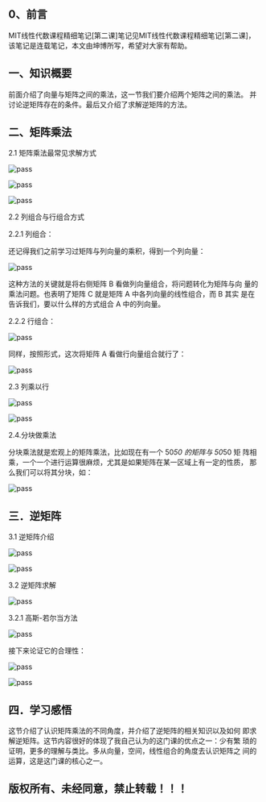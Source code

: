 ## 0、前言

MIT线性代数课程精细笔记[第二课]笔记见MIT线性代数课程精细笔记[第二课]，该笔记是连载笔记，本文由坤博所写，希望对大家有帮助。

## 一、知识概要

前面介绍了向量与矩阵之间的乘法，这一节我们要介绍两个矩阵之间的乘法。 并讨论逆矩阵存在的条件。最后又介绍了求解逆矩阵的方法。

## 二、矩阵乘法

2.1 矩阵乘法最常见求解方式



![pass](images/lec03_fg01.jpg)



![pass](images/lec03_fg02.jpg)



![pass](images/lec03_fg03.jpg)



2.2 列组合与行组合方式

2.2.1 列组合：

还记得我们之前学习过矩阵与列向量的乘积，得到一个列向量：



![pass](images/lec03_fg04.jpg)

这种方法的关键就是将右侧矩阵 B 看做列向量组合，将问题转化为矩阵与向 量的乘法问题。也表明了矩阵 C 就是矩阵 A 中各列向量的线性组合，而 B 其实 是在告诉我们，要以什么样的方式组合 A 中的列向量。

2.2.2 行组合：

![pass](images/lec03_fg05.jpg)

同样，按照形式，这次将矩阵 A 看做行向量组合就行了：



![pass](images/lec03_fg06.jpg)

2.3 列乘以行

![pass](images/lec03_fg07.jpg)



![pass](images/lec03_fg08.jpg)

2.4.分块做乘法

分块乘法就是宏观上的矩阵乘法，比如现在有一个 50*50 的矩阵与 50*50 矩 阵相乘，一个一个进行运算很麻烦，尤其是如果矩阵在某一区域上有一定的性质， 那么我们可以将其分块，如：

![pass](images/lec03_fg09.jpg)

## 三．逆矩阵

3.1 逆矩阵介绍



![pass](images/lec03_fg10.jpg)



![pass](images/lec03_fg11.jpg)

3.2 逆矩阵求解

![pass](images/lec03_fg12.jpg)

3.2.1 高斯-若尔当方法

![pass](images/lec03_fg13.jpg)

接下来论证它的合理性：

![pass](images/lec03_fg14.jpg)



![pass](images/lec03_fg15.jpg)

## 四．学习感悟

这节介绍了认识矩阵乘法的不同角度，并介绍了逆矩阵的相关知识以及如何 即求解逆矩阵。这节内容很好的体现了我自己认为的这门课的优点之一：少有繁 琐的证明，更多的理解与类比。多从向量，空间，线性组合的角度去认识矩阵之 间的运算，这是这门课的核心之一。



## 版权所有、未经同意，禁止转载！！！

